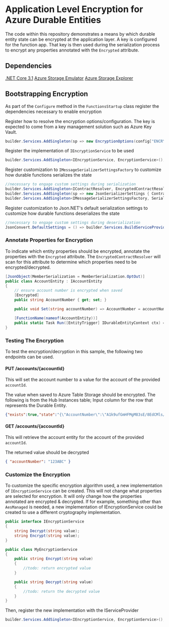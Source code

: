 # Application Level Encryption for Azure Durable Entities

The code within this repository demonstrates a means by which durable entity state can be encrypted at the application layer. A key is configured for the function app. That key is then used during the serialization process to encrypt any properties annotated with the `Encrypted` attribute.

## Dependencies

[.NET Core 3.1](https://dotnet.microsoft.com/download)
[Azure Storage Emulator](https://go.microsoft.com/fwlink/?linkid=717179&clcid=0x409)
[Azure Storage Explorer](https://azure.microsoft.com/en-us/features/storage-explorer/)

## Bootstrapping Encryption

As part of the `Configure` method in the `FunctionsStartup` class register the dependencies necessary to enable encryption

Register how to resolve the encryption options/configuration. The key is expected to come from a key management solution such as Azure Key Vault.

```csharp
builder.Services.AddSingleton(sp => new EncryptionOptions(config["ENCRYPTIONKey"]));
```

Register the implementation of `IEncryptionService` to be used

```csharp
builder.Services.AddSingleton<IEncryptionService, EncryptionService>();
```

Register customization to `IMessageSerializerSettingsFactory` to customize how durable functions serializes the state

```csharp
//necessary to engage custom settings during serialization
builder.Services.AddSingleton<IContractResolver, EncryptedContractResolver>();
builder.Services.AddSingleton(sp => new JsonSerializerSettings { ContractResolver = sp.GetService<IContractResolver>() });
builder.Services.AddSingleton<IMessageSerializerSettingsFactory, SerializerSettingsFactory>();
```

Register customization to Json.NET's default serialization settings to customize how durable functions deserializes the state

```csharp
//necessary to engage custom settings during deserialization
JsonConvert.DefaultSettings = () => builder.Services.BuildServiceProvider().GetService<JsonSerializerSettings>();
```

### Annotate Properties for Encryption

To indicate which entity properties should be encrypted, annotate the properties with the `Encrypted` attribute. The `EncryptedContractResolver` will scan for this attribute to determine which properties need to be encrypted/decrypted.

```csharp
[JsonObject(MemberSerialization = MemberSerialization.OptOut)]
public class AccountEntity : IAccountEntity
{
    // ensure account number is encrypted when saved
    [Encrypted]
    public string AccountNumber { get; set; }

    public void Set(string accountNumber) => AccountNumber = accountNumber;

    [FunctionName(nameof(AccountEntity))]
    public static Task Run([EntityTrigger] IDurableEntityContext ctx) => ctx.DispatchAsync<AccountEntity>();
}
```

### Testing The Encryption

To test the encryption/decryption in this sample, the following two endpoints can be used.

#### PUT /accounts/{accountId}

This will set the account number to a value for the account of the provided `accountId`.

The value when saved to Azure Table Storage should be encrypted. The following is from the Hub Instances table; Input column for the row that represents the Durable Entity.

```json
{"exists":true,"state":"{\"AccountNumber\":\"A1k9ufGmHFMgM83sE/8EdCMls/TLeXbWDEU32ZXrhE4=\"}","sorter":{}}
```

#### GET /accounts/{accountId}

This will retrieve the account entity for the account of the provided `accountId`.

The returned value should be decrypted

```json
{ "accountNumber": "123ABC" }
```

### Customize the Encryption

To customize the specific encryption algorithm used, a new implementation of `IEncryptionService` can be created. This will not change what properties are selected for encryption. It will only change how the properties annotated are encrypted & decrypted. If for example, something other than `AesManaged` is needed, a new implementation of IEncryptionService could be created to use a different cryptography implementation.

```csharp
public interface IEncryptionService
{
    string Decrypt(string value);
    string Encrypt(string value);
}

public class MyEncryptionService
{
    public string Encrypt(string value)
    {
        //todo: return encrypted value
    }

    public string Decrypt(string value)
    {
        //todo: return the decrypted value
    }
}
```

Then, register the new implementation with the IServiceProvider

```csharp
builder.Services.AddSingleton<IEncryptionService, EncryptionService>();
```
